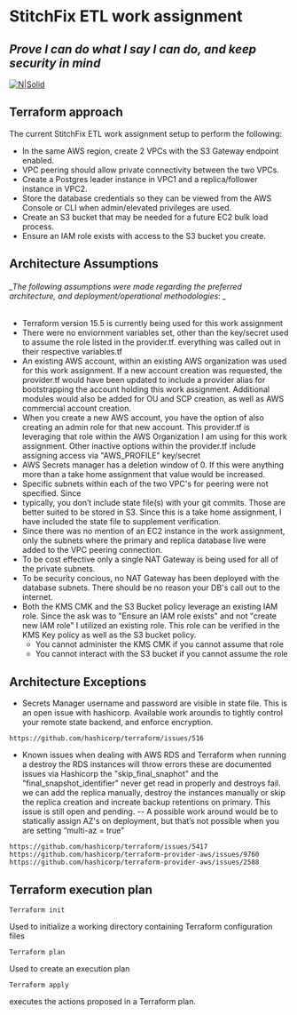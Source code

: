 # StitchFix ETL work assignment
## _Prove I can do what I say I can do, and keep security in mind_

[![N|Solid](https://hashicorp.github.io/field-workshops-terraform/slides/aws/terraform-cloud/images/tf_aws.png)](https://hashicorp.github.io/field-workshops-terraform/slides/aws/terraform-cloud/images/tf_aws.png)

## Terraform approach
The current StitchFix ETL work assignment setup to perform the following:
- In the same AWS region, create 2 VPCs with the S3 Gateway endpoint enabled. 
- VPC peering should allow private connectivity between the two VPCs.
- Create a Postgres leader instance in VPC1 and a replica/follower instance in VPC2.
- Store the database credentials so they can be viewed from the AWS Console or CLI when admin/elevated privileges are used.
- Create an S3 bucket that may be needed for a future EC2 bulk load process.
- Ensure an IAM role exists with access to the S3 bucket you create. 

## Architecture Assumptions
###### _The following assumptions were made regarding the preferred architecture, and deployment/operational methodologies: _
- Terraform version 15.5 is currently being used for this work assignment
- There were no enviornment variables set, other than the key/secret used to assume the role listed in the provider.tf.  everything was called out in their respective variables.tf
- An existing AWS account, within an existing AWS organization was used for this work assignment.  If a new account creation was requested, the provider.tf would have been updated to include a provider alias for bootstrapping the account holding this work assignment. Additional modules would also be added for OU and SCP creation, as well as AWS commercial account creation.
- When you create a new AWS account, you have the option of also creating an admin role for that new account.  This provider.tf is leveraging that role within the AWS Organization I am using for this work assignment.  Other inactive options within the provider.tf include assigning access via "AWS_PROFILE" key/secret
- AWS Secrets manager has a deletion window of 0.  If this were anything more than a take home assignment that value would be increased.
- Specific subnets within each of the two VPC's for peering were not specified.  Since
- typically, you don’t include state file(s) with your git commits.  Those are better suited to be stored in S3.  Since this is a take home assignment, I have included the state file to supplement verification.
- Since there was no mention of an EC2 instance in the work assignment, only the subnets where the primary and replica database live were added to the VPC peering connection.
- To be cost effective only a single NAT Gateway is being used for all of the private subnets.
- To be security concious, no NAT Gateway has been deployed with the database subnets.  There should be no reason your DB's call out to the internet.
- Both the KMS CMK and the S3 Bucket policy leverage an existing IAM role.  Since the ask was to "Ensure an IAM role exists" and not "create new IAM role" I utilized an existing role.  This role can be verified in the KMS Key policy as well as the S3 bucket policy.  
    - You cannot administer the KMS CMK if you cannot assume that role
    - You cannot interact with the S3 bucket if you cannot assume the role

## Architecture Exceptions
- Secrets Manager username and password are visible in state file.  This is an open issue with hashicorp.  Available work aroundis to tightly control your remote state backend, and enforce encryption.
```
https://github.com/hashicorp/terraform/issues/516
```
- Known issues when dealing with AWS RDS and Terraform
when running a destroy the RDS instances will throw errors these are documented issues via Hashicorp
 the "skip_final_snaphot" and the "final_snapshot_identifier" never get read in properly and destroys fail.  we can add the replica manually, destroy the instances manually or skip the replica creation and increate backup retentions on primary.  This issue is still open and pending.
-- A possible work around would be to statically assign AZ's on deployment, but that’s not possible when you are setting “multi-az = true”
 ```
https://github.com/hashicorp/terraform/issues/5417
https://github.com/hashicorp/terraform-provider-aws/issues/9760
https://github.com/hashicorp/terraform-provider-aws/issues/2588
```

## Terraform execution plan
```
Terraform init
```
Used to initialize a working directory containing Terraform configuration files
```
Terraform plan
```
Used to create an execution plan
```
Terraform apply
```
executes the actions proposed in a Terraform plan.

